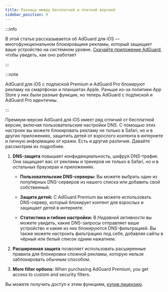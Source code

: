 ```yaml
---
title: Разница между бесплатной и платной версией
sidebar_position: 9
---
```


:::info

В этой статье рассказывается об AdGuard для iOS — многофункциональном блокировщике рекламы, который защищает ваше устройство на системном уровне. [Скачайте приложение AdGuard](https://agrd.io/download-kb-adblock), чтобы увидеть, как оно работает

:::

:::note

AdGuard для iOS с подпиской Premium и AdGuard Pro блокируют рекламу на смартфонах и планшетах Apple. Раньше из-за политики App Store у них были разные функции, но теперь AdGuard с подпиской и AdGuard Pro идентичны.

:::

Премиум-версия AdGuard для iOS имеет ряд отличий от бесплатной версии, включая пользовательские настройки DNS. С помощью этих настроек вы можете блокировать рекламу не только в Safari, но и в других приложениях, защитить детей от взрослого контента в интернете и личную информацию от кражи. Есть и другие различия. Давайте рассмотрим их подробнее.

1. **DNS-защита** повышает конфиденциальность, шифруя DNS-трафик. Она защищает вас от рекламы и трекеров не только в Safari, но и в остальных браузерах и приложениях.

    - **Пользовательские DNS-серверы:** Вы можете выбрать один из популярных DNS-серверов из нашего списка или добавить свой собственный.

    - **Защита детей:** С AdGuard Premium вы можете использовать DNS-сервер, который блокирует контент для взрослых и защищает детей в интернете.

    - **Статистика и гибкие настройки:** В _Недавней активности_ вы можете увидеть, какие DNS-запросы отправляет ваше устройство и какие из них блокируются DNS-фильтрацией. Вы также можете настроить фильтрацию под себя, добавляя сайты в чёрный или белый список одним нажатием.

2. **Расширенная защита** позволяет использовать расширенные правила для блокировки сложной рекламы, которую нельзя заблокировать обычным способом.

3. **More filter options:** When purchasing AdGuard Premium, you get access to custom and security filters.

Вы можете получить доступ к этим функциям, [купив лицензию](https://adguard.com/license.html).
